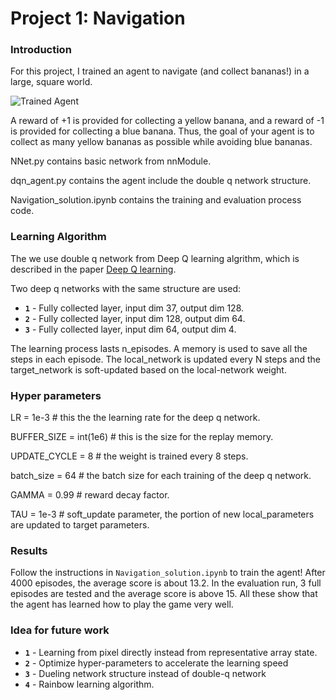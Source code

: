 [//]: # (Image References)

[image1]: https://user-images.githubusercontent.com/10624937/42135619-d90f2f28-7d12-11e8-8823-82b970a54d7e.gif "Trained Agent"

# Project 1: Navigation

### Introduction

For this project, I trained an agent to navigate (and collect bananas!) in a large, square world.  

![Trained Agent][image1]

A reward of +1 is provided for collecting a yellow banana, and a reward of -1 is provided for collecting a blue banana.  Thus, the goal of your agent is to collect as many yellow bananas as possible while avoiding blue bananas.  

NNet.py contains basic network from nnModule.

dqn_agent.py contains the agent include the double q network structure.

Navigation_solution.ipynb contains the training and evaluation process code.

### Learning Algorithm

The we use double q network from Deep Q learning algrithm, which is described in the paper [Deep Q learning](https://storage.googleapis.com/deepmind-media/dqn/DQNNaturePaper.pdf).

Two deep q networks with the same structure are used:

- **`1`** - Fully collected layer, input dim 37, output dim 128.
- **`2`** - Fully collected layer, input dim 128, output dim 64.
- **`3`** - Fully collected layer, input dim 64, output dim 4.

The learning process lasts n_episodes. A memory is used to save all the steps in each episode. The local_network is updated every N steps and the target_network is soft-updated based on the local-network weight.

### Hyper parameters

LR = 1e-3   # this the the learning rate for the deep q network.

BUFFER_SIZE = int(1e6)   # this is the size for the replay memory.

UPDATE_CYCLE = 8         # the weight is trained every 8 steps.

batch_size = 64          # the batch size for each training of the deep q network.

GAMMA = 0.99             # reward decay factor.

TAU = 1e-3               # soft_update parameter, the portion of new local_parameters are updated to target parameters.


### Results

Follow the instructions in `Navigation_solution.ipynb` to train the agent! After 4000 episodes, the average score is about 13.2.
In the evaluation run, 3 full episodes are tested and the average score is above 15. All these show that the agent has learned how to play the game very well.

### Idea for future work
- **`1`** - Learning from pixel directly instead from representative array state.
- **`2`** - Optimize hyper-parameters to accelerate the learning speed
- **`3`** - Dueling network structure instead of double-q network
- **`4`** - Rainbow learning algorithm.
